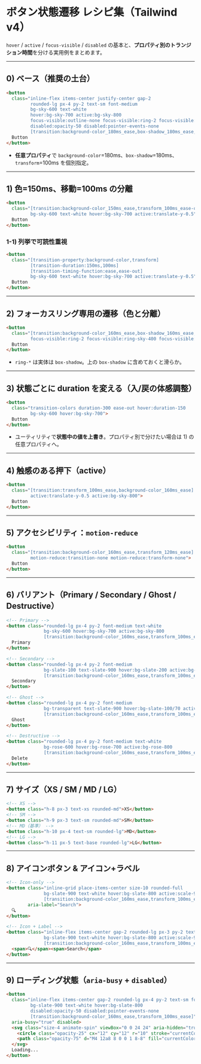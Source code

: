 # ボタン状態遷移 レシピ集（Tailwind v4）

`hover` / `active` / `focus-visible` / `disabled` の基本と、**プロパティ別のトランジション時間**を分ける実用例をまとめます。

---

## 0) ベース（推奨の土台）
```html
<button
  class="inline-flex items-center justify-center gap-2
         rounded-lg px-4 py-2 text-sm font-medium
         bg-sky-600 text-white
         hover:bg-sky-700 active:bg-sky-800
         focus-visible:outline-none focus-visible:ring-2 focus-visible:ring-sky-400 focus-visible:ring-offset-2
         disabled:opacity-50 disabled:pointer-events-none
         [transition:background-color_180ms_ease,box-shadow_180ms_ease,transform_100ms_ease-out]">
  Button
</button>
```
- **任意プロパティ**で `background-color`=180ms、`box-shadow`=180ms、`transform`=100ms を個別指定。

---

## 1) 色=150ms、移動=100ms の分離
```html
<button
  class="[transition:background-color_150ms_ease,transform_100ms_ease-out]
         bg-sky-600 text-white hover:bg-sky-700 active:translate-y-0.5">
  Button
</button>
```

### 1-1) 列挙で可読性重視
```html
<button
  class="[transition-property:background-color,transform]
         [transition-duration:150ms,100ms]
         [transition-timing-function:ease,ease-out]
         bg-sky-600 text-white hover:bg-sky-700 active:translate-y-0.5">
  Button
</button>
```

---

## 2) フォーカスリング専用の遷移（色と分離）
```html
<button
  class="[transition:background-color_160ms_ease,box-shadow_160ms_ease,transform_100ms_ease-out]
         focus-visible:ring-2 focus-visible:ring-sky-400 focus-visible:ring-offset-2">
  Button
</button>
```
- `ring-*` は実体は `box-shadow`。上の `box-shadow` に含めておくと滑らか。

---

## 3) 状態ごとに duration を変える（入/戻の体感調整）
```html
<button
  class="transition-colors duration-300 ease-out hover:duration-150
         bg-sky-600 hover:bg-sky-700">
  Button
</button>
```
- ユーティリティで**状態中の値を上書き**。プロパティ別で分けたい場合は 1) の任意プロパティへ。

---

## 4) 触感のある押下（active）
```html
<button
  class="[transition:transform_100ms_ease,background-color_160ms_ease]
         active:translate-y-0.5 active:bg-sky-800">
  Button
</button>
```

---

## 5) アクセシビリティ：`motion-reduce`
```html
<button
  class="[transition:background-color_160ms_ease,transform_120ms_ease]
         motion-reduce:transition-none motion-reduce:transform-none">
  Button
</button>
```

---

## 6) バリアント（Primary / Secondary / Ghost / Destructive）
```html
<!-- Primary -->
<button class="rounded-lg px-4 py-2 font-medium text-white
              bg-sky-600 hover:bg-sky-700 active:bg-sky-800
              [transition:background-color_160ms_ease,transform_100ms_ease]">
  Primary
</button>

<!-- Secondary -->
<button class="rounded-lg px-4 py-2 font-medium
              bg-slate-100 text-slate-900 hover:bg-slate-200 active:bg-slate-300
              [transition:background-color_160ms_ease,transform_100ms_ease]">
  Secondary
</button>

<!-- Ghost -->
<button class="rounded-lg px-4 py-2 font-medium
              bg-transparent text-slate-900 hover:bg-slate-100/70 active:bg-slate-200/70
              [transition:background-color_160ms_ease,transform_100ms_ease]">
  Ghost
</button>

<!-- Destructive -->
<button class="rounded-lg px-4 py-2 font-medium text-white
              bg-rose-600 hover:bg-rose-700 active:bg-rose-800
              [transition:background-color_160ms_ease,transform_100ms_ease]">
  Delete
</button>
```

---

## 7) サイズ（XS / SM / MD / LG）
```html
<!-- XS -->
<button class="h-8 px-3 text-xs rounded-md">XS</button>
<!-- SM -->
<button class="h-9 px-3 text-sm rounded-md">SM</button>
<!-- MD（基準） -->
<button class="h-10 px-4 text-sm rounded-lg">MD</button>
<!-- LG -->
<button class="h-11 px-5 text-base rounded-lg">LG</button>
```

---

## 8) アイコンボタン & アイコン+ラベル
```html
<!-- Icon-only -->
<button class="inline-grid place-items-center size-10 rounded-full
              bg-slate-900 text-white hover:bg-slate-800 active:scale-95
              [transition:background-color_160ms_ease,transform_100ms_ease]"
        aria-label="Search">
  🔍
</button>

<!-- Icon + Label -->
<button class="inline-flex items-center gap-2 rounded-lg px-3 py-2 text-sm font-medium
              bg-slate-900 text-white hover:bg-slate-800 active:scale-95
              [transition:background-color_160ms_ease,transform_100ms_ease]">
  <span>🔍</span><span>Search</span>
</button>
```

---

## 9) ローディング状態（`aria-busy` + `disabled`）
```html
<button
  class="inline-flex items-center gap-2 rounded-lg px-4 py-2 text-sm font-medium
         bg-slate-900 text-white hover:bg-slate-800
         disabled:opacity-50 disabled:pointer-events-none
         [transition:background-color_160ms_ease,transform_100ms_ease]"
  aria-busy="true" disabled>
  <svg class="size-4 animate-spin" viewBox="0 0 24 24" aria-hidden="true">
    <circle class="opacity-25" cx="12" cy="12" r="10" stroke="currentColor" stroke-width="4" fill="none"/>
    <path class="opacity-75" d="M4 12a8 8 0 0 1 8-8" fill="currentColor"/>
  </svg>
  Loading...
</button>
```
